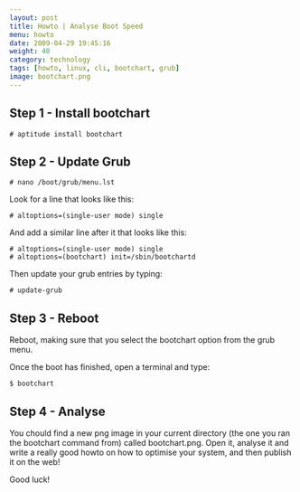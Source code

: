 ```yaml
---
layout: post
title: Howto | Analyse Boot Speed
menu: howto
date: 2009-04-29 19:45:16
weight: 40
category: technology
tags: [howto, linux, cli, bootchart, grub]
image: bootchart.png
---
```


## Step 1 - Install bootchart

    # aptitude install bootchart

## Step 2 - Update Grub

    # nano /boot/grub/menu.lst

<!--more-->

Look for a line that looks like this:

    # altoptions=(single-user mode) single

And add a similar line after it that looks like this:

    # altoptions=(single-user mode) single
    # altoptions=(bootchart) init=/sbin/bootchartd

Then update your grub entries by typing:

    # update-grub

## Step 3 - Reboot

Reboot, making sure that you select the bootchart option from the grub menu.

Once the boot has finished, open a terminal and type:

    $ bootchart

## Step 4 - Analyse

You chould find a new png image in your current directory (the one you ran the bootchart command from) called bootchart.png.  Open it, analyse it and write a really good howto on how to optimise your system, and then publish it on the web!

Good luck!

